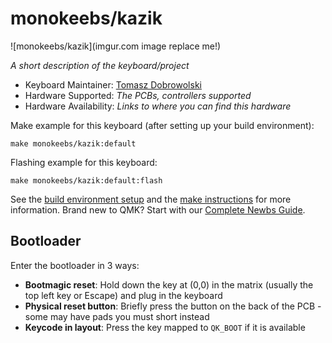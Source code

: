 # monokeebs/kazik

![monokeebs/kazik](imgur.com image replace me!)

*A short description of the keyboard/project*

* Keyboard Maintainer: [Tomasz Dobrowolski](https://github.com/monokuroumu)
* Hardware Supported: *The PCBs, controllers supported*
* Hardware Availability: *Links to where you can find this hardware*

Make example for this keyboard (after setting up your build environment):

    make monokeebs/kazik:default

Flashing example for this keyboard:

    make monokeebs/kazik:default:flash

See the [build environment setup](https://docs.qmk.fm/#/getting_started_build_tools) and the [make instructions](https://docs.qmk.fm/#/getting_started_make_guide) for more information. Brand new to QMK? Start with our [Complete Newbs Guide](https://docs.qmk.fm/#/newbs).

## Bootloader

Enter the bootloader in 3 ways:

* **Bootmagic reset**: Hold down the key at (0,0) in the matrix (usually the top left key or Escape) and plug in the keyboard
* **Physical reset button**: Briefly press the button on the back of the PCB - some may have pads you must short instead
* **Keycode in layout**: Press the key mapped to `QK_BOOT` if it is available
